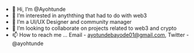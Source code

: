 - 👋 Hi, I’m @Ayohtunde
- 👀 I’m interested in anyththing that had to do with web3
- 🌱 I’m a UI/UX Designer and community manager
- 💞️ I’m looking to collaborate on projects related to web3 and crypto
- 📫 How to reach me ... Email - ayotundebayode01@gmail.com, Twitter - @ayohtunde

<!---
Ayohtunde/Ayohtunde is a ✨ special ✨ repository because its `README.md` (this file) appears on your GitHub profile.
You can click the Preview link to take a look at your changes.
--->
